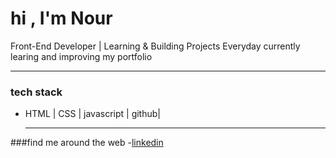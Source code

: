 # hi , I'm Nour
Front-End Developer | Learning & Building Projects Everyday
currently learing and improving my portfolio

---


### tech stack
- HTML | CSS | javascript | github|

  ---
  
###find me around the web
-[linkedin](https://www.linkedin.com/in/NourElshazly)

